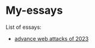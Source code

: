 # My-essays

List of essays:

- [advance web attacks of 2023](https://github.com/ties2/My-essays/blob/main/advance%20web%20attacks%20of%202023)

